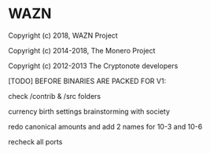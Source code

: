 # WAZN

Copyright (c) 2018, WAZN Project

Copyright (c) 2014-2018, The Monero Project

Copyright (c) 2012-2013 The Cryptonote developers



[TODO] BEFORE BINARIES ARE PACKED FOR V1:

check /contrib & /src folders

currency birth settings brainstorming with society

redo canonical amounts and add 2 names for 10-3 and 10-6

recheck all ports
